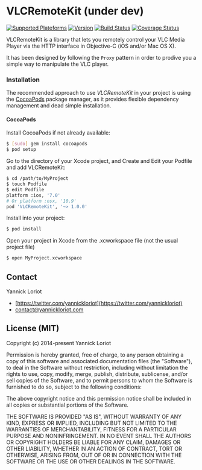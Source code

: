 # VLCRemoteKit (under dev)

[![Supported Plateforms](https://cocoapod-badges.herokuapp.com/p/VLCRemoteKit/badge.svg)](http://cocoadocs.org/docsets/VLCRemoteKit/) [![Version](https://cocoapod-badges.herokuapp.com/v/VLCRemoteKit/badge.svg)](http://cocoadocs.org/docsets/VLCRemoteKit/) [![Build Status](https://travis-ci.org/yannickl/VLCRemoteKit.svg?branch=master)](https://travis-ci.org/YannickL/VLCRemoteKit) [![Coverage Status](https://coveralls.io/repos/YannickL/VLCRemoteKit/badge.svg)](https://coveralls.io/r/YannickL/VLCRemoteKit)

VLCRemoteKit is a library that lets you remotely control your VLC Media Player via the HTTP interface in Objective-C (iOS and/or Mac OS X).

It has been designed by following the `Proxy` pattern in order to prodive you a simple way to manipulate the VLC player. 

### Installation

The recommended approach to use _VLCRemoteKit_ in your project is using the [CocoaPods](http://cocoapods.org/) package manager, as it provides flexible dependency management and dead simple installation.

#### CocoaPods

Install CocoaPods if not already available:

``` bash
$ [sudo] gem install cocoapods
$ pod setup
```
Go to the directory of your Xcode project, and Create and Edit your Podfile and add VLCRemoteKit:

``` bash
$ cd /path/to/MyProject
$ touch Podfile
$ edit Podfile
platform :ios, '7.0' 
# Or platform :osx, '10.9'
pod 'VLCRemoteKit', '~> 1.0.0'
```

Install into your project:

``` bash
$ pod install
```

Open your project in Xcode from the .xcworkspace file (not the usual project file)

``` bash
$ open MyProject.xcworkspace
```


## Contact

Yannick Loriot
 - [https://twitter.com/yannickloriot](https://twitter.com/yannickloriot)
 - [contact@yannickloriot.com](mailto:contact@yannickloriot.com)


## License (MIT)

Copyright (c) 2014-present Yannick Loriot

Permission is hereby granted, free of charge, to any person obtaining a copy
of this software and associated documentation files (the "Software"), to deal
in the Software without restriction, including without limitation the rights
to use, copy, modify, merge, publish, distribute, sublicense, and/or sell
copies of the Software, and to permit persons to whom the Software is
furnished to do so, subject to the following conditions:

The above copyright notice and this permission notice shall be included in
all copies or substantial portions of the Software.

THE SOFTWARE IS PROVIDED "AS IS", WITHOUT WARRANTY OF ANY KIND, EXPRESS OR
IMPLIED, INCLUDING BUT NOT LIMITED TO THE WARRANTIES OF MERCHANTABILITY,
FITNESS FOR A PARTICULAR PURPOSE AND NONINFRINGEMENT. IN NO EVENT SHALL THE
AUTHORS OR COPYRIGHT HOLDERS BE LIABLE FOR ANY CLAIM, DAMAGES OR OTHER
LIABILITY, WHETHER IN AN ACTION OF CONTRACT, TORT OR OTHERWISE, ARISING FROM,
OUT OF OR IN CONNECTION WITH THE SOFTWARE OR THE USE OR OTHER DEALINGS IN
THE SOFTWARE.
